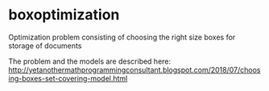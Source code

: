 # boxoptimization
Optimization problem consisting of choosing the right size boxes for storage of documents

The problem and the models are described here: http://yetanothermathprogrammingconsultant.blogspot.com/2018/07/choosing-boxes-set-covering-model.html
